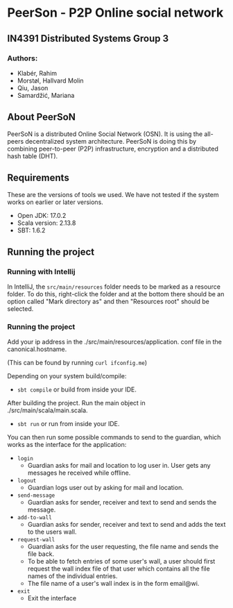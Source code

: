 # PeerSon - P2P Online social network

## IN4391 Distributed Systems Group 3

### Authors:

- Klabér, Rahim
- Morstøl, Hallvard Molin
- Qiu, Jason
- Samardžić, Mariana

## About PeerSoN

PeerSoN is a distributed Online Social Network (OSN). It is using the all-peers decentralized system architecture. PeerSoN is doing this by combining peer-to-peer (P2P) infrastructure, encryption and a distributed hash table (DHT).

## Requirements

These are the versions of tools we used. We have not tested if the system works on earlier or later versions.

- Open JDK: 17.0.2
- Scala version: 2.13.8
- SBT: 1.6.2

## Running the project

### Running with Intellij

In IntelliJ, the `src/main/resources` folder needs to be marked as a resource folder. To do this, right-click
the folder and at the bottom there should be an option called "Mark directory as" and then "Resources root" should be selected.

### Running the project

Add your ip address in the ./src/main/resources/application.
conf file in the canonical.hostname.

(This can be found by running `curl ifconfig.me`)

Depending on your system build/compile:

- `sbt compile` or build from inside your IDE.

After building the project.
Run the main object in ./src/main/scala/main.scala.

- `sbt run` or run from inside your IDE.

You can then run some possible commands to send to the guardian, which works as the interface for the application:

- `login`
  - Guardian asks for mail and location to log user in. User gets any messages he received while offline.
- `logout`
  - Guardian logs user out by asking for mail and location.
- `send-message`
  - Guardian asks for sender, receiver and text to send and sends the message.
- `add-to-wall`
  - Guardian asks for sender, receiver and text to send and adds the text to the users wall.
- `request-wall`
  - Guardian asks for the user requesting, the file name and sends the file back.
  - To be able to fetch entries of some user's wall, a user should first request the wall index file of that user which contains all the file names of the individual entries.
  - The file name of a user's wall index is in the form email@wi.
- `exit`
  - Exit the interface
